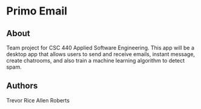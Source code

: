 # Primo Email

## About
Team project for CSC 440 Applied Software Engineering. This app will be a desktop app that allows users to send and receive emails, instant message, create chatrooms, and also train a machine learning algorithm to detect spam.

## Authors
Trevor Rice
Allen Roberts


